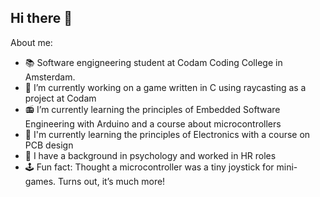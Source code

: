 ## Hi there 👋

<!--
**ale-seme/ale-seme** is a ✨ _special_ ✨ repository because its `README.md` (this file) appears on your GitHub profile.

-->
About me:

- 📚 Software engigneering student at Codam Coding College in Amsterdam.
- 🔭 I’m currently working on a game written in C using raycasting as a project at Codam
- 📻 I’m currently learning the principles of Embedded Software Engineering with Arduino and a course about microcontrollers
- 🔋 I'm currently learning the principles of Electronics with a course on PCB design
- 🧠 I have a background in psychology and worked in HR roles
- 🕹️ Fun fact: Thought a microcontroller was a tiny joystick for mini-games. Turns out, it’s much more!
